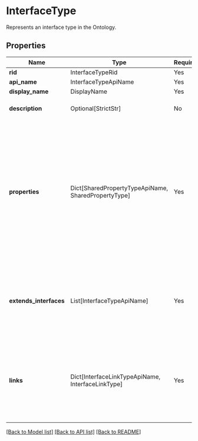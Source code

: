 # InterfaceType

Represents an interface type in the Ontology.

## Properties
| Name | Type | Required | Description |
| ------------ | ------------- | ------------- | ------------- |
**rid** | InterfaceTypeRid | Yes |  |
**api_name** | InterfaceTypeApiName | Yes |  |
**display_name** | DisplayName | Yes |  |
**description** | Optional[StrictStr] | No | The description of the interface. |
**properties** | Dict[SharedPropertyTypeApiName, SharedPropertyType] | Yes | A map from a shared property type API name to the corresponding shared property type. The map describes the  set of properties the interface has. A shared property type must be unique across all of the properties.  |
**extends_interfaces** | List[InterfaceTypeApiName] | Yes | A list of interface API names that this interface extends. An interface can extend other interfaces to  inherit their properties.  |
**links** | Dict[InterfaceLinkTypeApiName, InterfaceLinkType] | Yes | A map from an interface link type API name to the corresponding interface link type. The map describes the set of link types the interface has.  |


[[Back to Model list]](../../README.md#models-v1-link) [[Back to API list]](../../README.md#documentation-for-api-endpoints) [[Back to README]](../../README.md)

